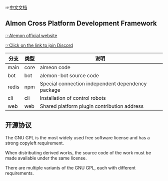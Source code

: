 ☞[中文文档](./README.md)

## Almon Cross Platform Development Framework

[☞Alemon official website](https://www.alemonjs.com/alemon)

[☞Click on the link to join Discord](https://discord.gg/8dHrVvp3Ad)

| 分支  | 类型  | 说明  |
|---|---|---|
| main  | core  | almeon code  |
| bot  | bot  | alemon-bot source code  |
| redis| npm  | Special connection independent dependency package  |
| cli | cli  | Installation of control robots  |
| web | web  | Shared platform plugin contribution address  |

## 开源协议

The GNU GPL is the most widely used free software license and has a strong copyleft requirement. 

When distributing derived works, the source code of the work must be made available under the same license. 

There are multiple variants of the GNU GPL, each with different requirements.
